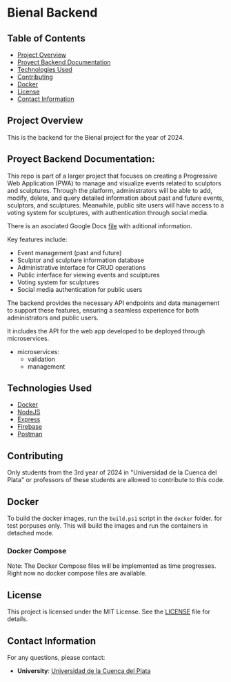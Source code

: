 # Bienal Backend

## Table of Contents

- [Project Overview](#project-overview)
- [Proyect Backend Documentation](#proyect-backend-documentation)
- [Technologies Used](#technologies-used)
- [Contributing](#contributing)
- [Docker](#docker)
- [License](#license)
- [Contact Information](#contact-information)

## Project Overview

This is the backend for the Bienal project for the year of 2024.

## Proyect Backend Documentation:

This repo is part of a larger project that focuses on creating a Progressive Web Application (PWA) to manage and visualize events related to sculptors and sculptures. Through the platform, administrators will be able to add, modify, delete, and query detailed information about past and future events, sculptors, and sculptures. Meanwhile, public site users will have access to a voting system for sculptures, with authentication through social media.

There is an asociated Google Docs [file](https://docs.google.com/document/d/1w7bkSlSdHCkD9Fps0TIscYrSPX86JAmUSxahvEfqe-E/edit?tab=t.0#heading=h.vumxm8o7yv84) with aditional information.

Key features include:
- Event management (past and future)
- Sculptor and sculpture information database
- Administrative interface for CRUD operations
- Public interface for viewing events and sculptures
- Voting system for sculptures
- Social media authentication for public users

The backend provides the necessary API endpoints and data management to support these features, ensuring a seamless experience for both administrators and public users.

It includes the API for the web app developed to be deployed through microservices.

- microservices:
  - validation
  - management

## Technologies Used

- [Docker](https://www.docker.com/)
- [NodeJS](https://nodejs.org/en)
- [Express](https://expressjs.com/)
- [Firebase](https://firebase.google.com/)
- [Postman](https://www.postman.com/)

## Contributing

Only students from the 3rd year of 2024 in "Universidad de la Cuenca del Plata" or professors of these students are allowed to contribute to this code.

## Docker

To build the docker images, run the `build.ps1` script in the `docker` folder. for test porpuses only.
This will build the images and run the containers in detached mode.

### Docker Compose

Note: The Docker Compose files will be implemented as time progresses. Right now no docker compose files are available.

## License

This project is licensed under the MIT License. See the [LICENSE](License) file for details.

## Contact Information

For any questions, please contact:
- **University**: [Universidad de la Cuenca del Plata](https://www.ucp.edu.ar/)